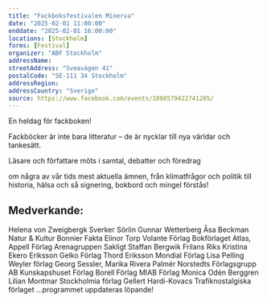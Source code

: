 ```yaml
---
title: "Fackboksfestivalen Minerva"
date: "2025-02-01 11:00:00"
enddate: "2025-02-01 16:00:00"
locations: [Stockholm]
forms: [Festival]
organizer: "ABF Stockholm"
addressName: 
streetAddress: "Sveavägen 41"
postalCode: "SE-111 34 Stockholm"
addressRegion:
addressCountry: "Sverige"
source: https://www.facebook.com/events/1088579422741285/
---
```

En heldag för fackboken!

Fackböcker är inte bara litteratur – de är nycklar till nya världar och tankesätt.

Läsare och författare möts i samtal, debatter och föredrag 

om några av vår tids mest aktuella ämnen, från klimatfrågor och politik till historia, hälsa och så signering, bokbord och mingel förstås!

## Medverkande:
Helena von Zweigbergk
Sverker Sörlin 
Gunnar Wetterberg
Åsa Beckman
Natur & Kultur
Bonnier Fakta
 Elinor Torp
Volante Förlag
Bokförlaget Atlas, 
Appell Förlag
Arenagruppen
Sakligt
Staffan Bergwik
Frilans Riks
Kristina Ekero Eriksson
Gelko Förlag
Thord Eriksson
Mondial Förlag 
Lisa Pelling
Weyler förlag
Georg Sessler,
Marika Rivera Palmér
Norstedts Förlagsgrupp
AB Kunskapshuset Förlag
Borell Förlag
MIAB Förlag
Monica Odén Berggren 
Lilian Montmar
Stockholmia förlag 
Gellert Hardi-Kovacs
Trafiknostalgiska förlaget
…programmet uppdateras löpande!



